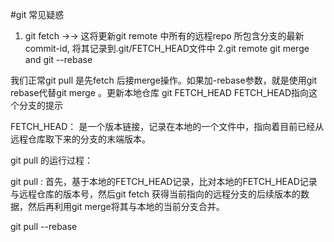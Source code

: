 #git 常见疑惑
1. git fetch          →→ 这将更新git remote 中所有的远程repo 所包含分支的最新commit-id, 将其记录到.git/FETCH_HEAD文件中
2.git remote 
git merge and git --rebase

我们正常git pull  是先fetch 后接merge操作。如果加-rebase参数，就是使用git rebase代替git merge 。更新本地仓库
git  FETCH_HEAD   FETCH_HEAD指向这个分支的提示

FETCH_HEAD： 是一个版本链接，记录在本地的一个文件中，指向着目前已经从远程仓库取下来的分支的末端版本。

git pull 的运行过程：

git pull : 首先，基于本地的FETCH_HEAD记录，比对本地的FETCH_HEAD记录与远程仓库的版本号，然后git fetch 获得当前指向的远程分支的后续版本的数据，然后再利用git merge将其与本地的当前分支合并。


git pull --rebase





